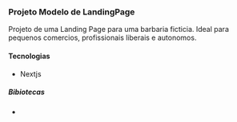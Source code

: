 ### Projeto Modelo de LandingPage

Projeto de uma Landing Page  para uma barbaria ficticia. Ideal para pequenos comercios, profissionais liberais e autonomos.

#### Tecnologias

* Nextjs

##### Bibiotecas

*
